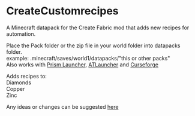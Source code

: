 # CreateCustomrecipes
A Minecraft datapack for the Create Fabric mod that adds new recipes for automation.

Place the Pack folder or the zip file in your world folder into datapacks folder.  <br /> 
example: .minecraft/saves/world1/datapacks/"this or other packs" <br /> 
Also works with [Prism Launcher](https://prismlauncher.org), [ATLauncher](https://atlauncher.com/) and [Curseforge](https://www.curseforge.com/download/app)

Adds recipes to: <br /> 
Diamonds <br /> 
Copper <br /> 
Zinc

Any ideas or changes can be suggested [here](https://github.com/Farmer-Markus/CreateCustomrecipes/pulls)
